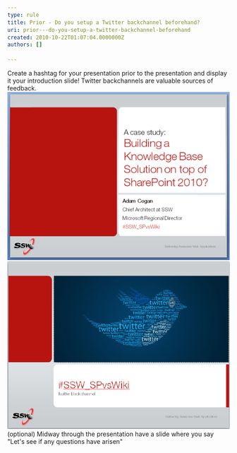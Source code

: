 ```yaml
---
type: rule
title: Prior - Do you setup a Twitter backchannel beforehand?
uri: prior---do-you-setup-a-twitter-backchannel-beforehand
created: 2010-10-22T01:07:04.0000000Z
authors: []

---
```


Create a hashtag for your presentation prior to the presentation and display it your introduction slide! Twitter backchannels are valuable sources of feedback.<br> 
![A Twitter hashtag allows the attendees to have a backchannel that can be used to talk about your presentation, during your presentation](PPTwit.jpg)
![](PPTwit2.jpg)(optional) Midway through the presentation have a slide where you say "Let's see if any questions have arisen"
